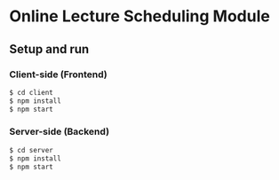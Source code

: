 # Online Lecture Scheduling Module

## Setup and run

### Client-side (Frontend)

```bash
$ cd client
$ npm install
$ npm start
```

### Server-side (Backend)

```bash
$ cd server
$ npm install
$ npm start
```
